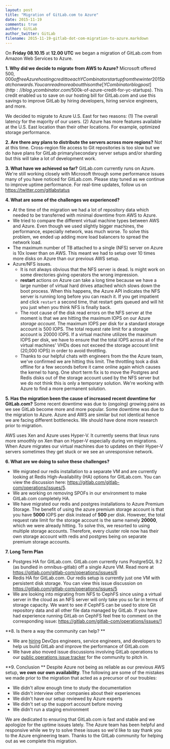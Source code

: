 ```yaml
---
layout: post
title: "Migration of GitLab.com to Azure"
date: 2015-11-19
comments: true
author: GitLab
author_twitter: GitLab
filename: 2015-11-19-gitlab-dot-com-migration-to-azure.markdown
---
```


On **Friday 08.10.15** at **12.00 UTC** we began a migration of GitLab.com from Amazon Web Services to Azure.

**1. Why did we decide to migrate from AWS to Azure?**
Microsoft offered $500,000 of free Azure hosting credit to each YCombinator startup from the winter 2015 batch onwards. You can read more about this on the [YCombinator blog post](http://blog.ycombinator.com/$500k-of-azure-credit-for-yc-startups). This credit enabled us to save on our hosting bill for GitLab.com and use this savings to improve GitLab by hiring developers, hiring service engineers, and more.

We decided to migrate to Azure U.S. East for two reasons:
(1) The overall latency for the majority of our users.
(2) Azure has more features available at the U.S. East location than their other locations. For example, optimized storage performance.

**2. Are there any plans to distribute the servers across more regions?**
Not at this time. Cross-region file access to Git repositories is too slow but we do have plans for GitLab primary/secondary server setups and/or sharding but this will take a lot of development work.

**3. What have we achieved so far?**
GitLab.com currently runs on Azure. We're still working closely with Microsoft through some performance issues many of you have noticed for GitLab.com. Please stay tuned as we continue to improve uptime performance. For real-time updates, follow us on https://twitter.com/gitlabstatus

**4. What are some of the challenges we experienced?**

- At the time of the migration we had a lot of repository data which needed to be transferred with minimal downtime from AWS to Azure.
- We tried to compare the different virtual machine types between AWS and Azure. Even though we used slightly bigger machines, the performance, especially network, was much worse. To solve this problem, we ended up adding more load balancers to spread the network load.
- The maximum number of TB attached to a single (NFS) server on Azure is 10x lower than on AWS. This meant we had to setup over 10 times more disks on Azure than our previous AWS setup.
- Azure/NFS issues.
  - It is not always obvious that the NFS server is dead. ls might work on some directories giving operators the wrong impression.
  - **restart** actions on Azure can take a long time because we have a large number of virtual hard drives attached which slows down the boot process. When this happens, the Azure API indicates the NFS server is running long before you can reach it. If you get impatient and click `restart` a second time, that restart gets queued and will hit you just when you think NFS is finally back.
  - The root cause of the disk read errors on the NFS server at the moment is that we are hitting the maximum IOPS on our Azure *storage account*.
  The maximum IOPS per disk for a standard storage account is 500 IOPS.
  The total request rate limit for a storage account is 20000 IOPS. If a virtual machine utilizes the maximum IOPS per disk, we have to ensure that the total IOPS across all of the virtual machines' VHDs does not exceed the storage account limit (20,000 IOPS) in order to avoid throttling.
  - Thanks to our helpful chats with engineers from the the Azure team, we've confirmed we are hitting this limit. The throttling took a disk offline for a few seconds before it came online again which causes the kernel to hang. One short term fix is to move the Postgres and Redis disks out of the storage account used by the NFS server but we do not think this is only a temporary solution. We're working with Azure to find a more permanent solution.

**5. Has the migration been the cause of increased recent downtime for GitLab.com?**
Some recent downtime was due to (ongoing) growing pains as we see GitLab become more and more popular. Some downtime was due to the migration to Azure. Azure and AWS are similar but not identical hence we are facing different bottlenecks. We should have done more research prior to migration.

AWS uses Xen and Azure uses Hyper-V. It currently seems that linux runs more smoothly on Xen than on Hyper-V especially during vm migrations. When Azure migrates our virtual machines due to updates on their Hyper-V servers sometimes they get stuck or we see an unresponsive network.

**6. What are we doing to solve these challenges?**

- We migrated our redis installation to a separate VM and are currently looking at Redis High-Availability (HA) options for GitLab.com. You can view the discussion here: https://gitlab.com/gitlab-com/operations/issues/5.
- We are working on removing SPOFs in our environment to make GitLab.com completely HA.
- We have migrated our redis and postgres installations to Azure Premium Storage. The benefit of using the azure premium storage account is that you have **5000** IOPS per disk instead of **500** per disk. However, the total request rate limit for the storage account is the same namely **20000**, which we were already hitting. To solve this, we resorted to using multiple storage accounts. Therefore, every cluster role now has their own storage account with redis and postgres being on separate premium storage accounts.

**7. Long Term Plan**

- Postgres HA for GitLab.com. GitLab.com currently runs PostgreSQL 9.2 (as bundled in omnibus-gitlab) off a single Azure VM. Read more at https://gitlab.com/gitlab-com/operations/issues/6
- Redis HA for GitLab.com. Our redis setup is currently just one VM with persistent disk storage. You can view this issue discussion on https://gitlab.com/gitlab-com/operations/issues/5
- We are looking into migrating from NFS to CephFS since using a virtual server in the cloud as an NFS server will only take you so far in terms of storage capacity. We want to see if CephFS can be used to store Git repository data and all other file data managed by GitLab. If you have had experience running GitLab on CephFS feel free to comment on the corresponding issue: https://gitlab.com/gitlab-com/operations/issues/1

**8. Is there a way the community can help? **

- We are [hiring](https://about.gitlab.com/jobs/) DevOps engineers, service engineers, and developers to help us build GitLab and improve the performance of GitLab.com
- We have also moved issue discussions involving GitLab operations to our [public operations issue tracker](https://gitlab.com/gitlab-com/operations/issues/) for the community to pitch in.

**9. Conclusion **
Despite Azure not being as reliable as our previous AWS setup, **we own our own availability**. The following are some of the mistakes we made prior to the migration that acted as a precursor of our troubles:

- We didn't allow enough time to study the documentation
- We didn't interview other companies about their experiences
- We didn't have our setup reviewed by Azure experts
- We didn't set up the support account before moving
- We didn't run a staging environment

We are dedicated to ensuring that GitLab.com is fast and stable and we apologize for the uptime issues lately. The Azure team has been helpful and responsive while we try to solve these issues so we'd like to say thank you to the Azure engineering team. Thanks to the GitLab community for helping out as we complete this migration.
